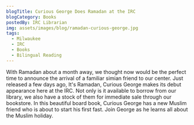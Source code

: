 ```yaml
---
blogTitle: Curious George Does Ramadan at the IRC
blogCategory: Books
postedBy: IRC Librarian
img: assets/images/blog/ramadan-curious-george.jpg
tags:
  - Milwaukee
  - IRC
  - Books
  - Bilingual Reading
---
```

With Ramadan about a month away, we thought now would be the perfect time to announce the arrival of a familiar simian friend to our center. Just released a few days ago, It's Ramadan, Curious George makes its debut appearance here at the IRC. Not only is it available to borrow from our library, we also have a stock of them for immediate sale through our bookstore. In this beautiful board book, Curious George has a new Muslim friend who is about to start his first fast. Join George as he learns all about the Muslim holiday.
<!--more-->
